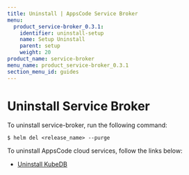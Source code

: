 ```yaml
---
title: Uninstall | AppsCode Service Broker
menu:
  product_service-broker_0.3.1:
    identifier: uninstall-setup
    name: Setup Uninstall
    parent: setup
    weight: 20
product_name: service-broker
menu_name: product_service-broker_0.3.1
section_menu_id: guides
---
```


# Uninstall Service Broker

To uninstall service-broker, run the following command:

```console
$ helm del <release_name> --purge
```

To uninstall AppsCode cloud services, follow the links below:

 - [Uninstall KubeDB](https://kubedb.com/docs/0.11.0/setup/uninstall/)
